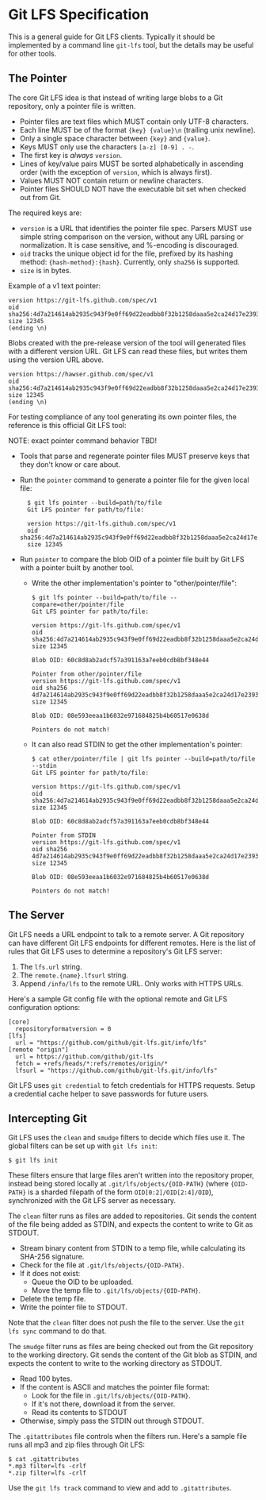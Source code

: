 # Git LFS Specification

This is a general guide for Git LFS clients.  Typically it should be
implemented by a command line `git-lfs` tool, but the details may be useful
for other tools.

## The Pointer

The core Git LFS idea is that instead of writing large blobs to a Git repository,
only a pointer file is written.

* Pointer files are text files which MUST contain only UTF-8 characters.
* Each line MUST be of the format `{key} {value}\n` (trailing unix newline).
* Only a single space character between `{key}` and `{value}`.
* Keys MUST only use the characters `[a-z] [0-9] . -`.  
* The first key is _always_ `version`.
* Lines of key/value pairs MUST be sorted alphabetically in ascending order
(with the exception of `version`, which is always first).
* Values MUST NOT contain return or newline characters.
* Pointer files SHOULD NOT have the executable bit set when checked out from Git.

The required keys are:

* `version` is a URL that identifies the pointer file spec.  Parsers MUST use
simple string comparison on the version, without any URL parsing or
normalization.  It is case sensitive, and %-encoding is discouraged.
* `oid` tracks the unique object id for the file, prefixed by its hashing
method: `{hash-method}:{hash}`.  Currently, only `sha256` is supported.
* `size` is in bytes.

Example of a v1 text pointer:

```
version https://git-lfs.github.com/spec/v1
oid sha256:4d7a214614ab2935c943f9e0ff69d22eadbb8f32b1258daaa5e2ca24d17e2393
size 12345
(ending \n)
```

Blobs created with the pre-release version of the tool will generated files with
a different version URL.  Git LFS can read these files, but writes them using
the version URL above.

```
version https://hawser.github.com/spec/v1
oid sha256:4d7a214614ab2935c943f9e0ff69d22eadbb8f32b1258daaa5e2ca24d17e2393
size 12345
(ending \n)
```

For testing compliance of any tool generating its own pointer files, the
reference is this official Git LFS tool:

NOTE: exact pointer command behavior TBD!

* Tools that parse and regenerate pointer files MUST preserve keys that they
don't know or care about.
* Run the `pointer` command to generate a pointer file for the given local
file:

        $ git lfs pointer --build=path/to/file
        Git LFS pointer for path/to/file:

        version https://git-lfs.github.com/spec/v1
        oid sha256:4d7a214614ab2935c943f9e0ff69d22eadbb8f32b1258daaa5e2ca24d17e2393
        size 12345

* Run `pointer` to compare the blob OID of a pointer file built by Git LFS with
a pointer built by another tool.

  * Write the other implementation's pointer to "other/pointer/file":

        $ git lfs pointer --build=path/to/file --compare=other/pointer/file
        Git LFS pointer for path/to/file:

        version https://git-lfs.github.com/spec/v1
        oid sha256:4d7a214614ab2935c943f9e0ff69d22eadbb8f32b1258daaa5e2ca24d17e2393
        size 12345

        Blob OID: 60c8d8ab2adcf57a391163a7eeb0cdb8bf348e44

        Pointer from other/pointer/file
        version https://git-lfs.github.com/spec/v1
        oid sha256 4d7a214614ab2935c943f9e0ff69d22eadbb8f32b1258daaa5e2ca24d17e2393
        size 12345

        Blob OID: 08e593eeaa1b6032e971684825b4b60517e0638d

        Pointers do not match!

  * It can also read STDIN to get the other implementation's pointer:

        $ cat other/pointer/file | git lfs pointer --build=path/to/file --stdin
        Git LFS pointer for path/to/file:

        version https://git-lfs.github.com/spec/v1
        oid sha256:4d7a214614ab2935c943f9e0ff69d22eadbb8f32b1258daaa5e2ca24d17e2393
        size 12345

        Blob OID: 60c8d8ab2adcf57a391163a7eeb0cdb8bf348e44

        Pointer from STDIN
        version https://git-lfs.github.com/spec/v1
        oid sha256 4d7a214614ab2935c943f9e0ff69d22eadbb8f32b1258daaa5e2ca24d17e2393
        size 12345

        Blob OID: 08e593eeaa1b6032e971684825b4b60517e0638d

        Pointers do not match!

## The Server

Git LFS needs a URL endpoint to talk to a remote server.  A Git repository
can have different Git LFS endpoints for different remotes.  Here is the list
of rules that Git LFS uses to determine a repository's Git LFS server:

1. The `lfs.url` string.
2. The `remote.{name}.lfsurl` string.
3. Append `/info/lfs` to the remote URL.  Only works with HTTPS URLs.

Here's a sample Git config file with the optional remote and Git LFS
configuration options:

```
[core]
  repositoryformatversion = 0
[lfs]
  url = "https://github.com/github/git-lfs.git/info/lfs"
[remote "origin"]
  url = https://github.com/github/git-lfs
  fetch = +refs/heads/*:refs/remotes/origin/*
  lfsurl = "https://github.com/github/git-lfs.git/info/lfs"
```

Git LFS uses `git credential` to fetch credentials for HTTPS requests.  Setup
a credential cache helper to save passwords for future users.

## Intercepting Git

Git LFS uses the `clean` and `smudge` filters to decide which files use it.  The
global filters can be set up with `git lfs init`:

```
$ git lfs init
```

These filters ensure that large files aren't written into the repository proper,
instead being stored locally at `.git/lfs/objects/{OID-PATH}` (where `{OID-PATH}`
is a sharded filepath of the form `OID[0:2]/OID[2:4]/OID`), synchronized with
the Git LFS server as necessary.

The `clean` filter runs as files are added to repositories.  Git sends the
content of the file being added as STDIN, and expects the content to write
to Git as STDOUT.

* Stream binary content from STDIN to a temp file, while calculating its SHA-256
signature.
* Check for the file at `.git/lfs/objects/{OID-PATH}`.
* If it does not exist:
  * Queue the OID to be uploaded.
  * Move the temp file to `.git/lfs/objects/{OID-PATH}`.
* Delete the temp file.
* Write the pointer file to STDOUT.

Note that the `clean` filter does not push the file to the server.  Use the
`git lfs sync` command to do that.

The `smudge` filter runs as files are being checked out from the Git repository
to the working directory.  Git sends the content of the Git blob as STDIN, and
expects the content to write to the working directory as STDOUT.

* Read 100 bytes.
* If the content is ASCII and matches the pointer file format:
  * Look for the file in `.git/lfs/objects/{OID-PATH}`.
  * If it's not there, download it from the server.
  * Read its contents to STDOUT
* Otherwise, simply pass the STDIN out through STDOUT.

The `.gitattributes` file controls when the filters run.  Here's a sample file
runs all mp3 and zip files through Git LFS:

```
$ cat .gitattributes
*.mp3 filter=lfs -crlf
*.zip filter=lfs -crlf
```

Use the `git lfs track` command to view and add to `.gitattributes`.
